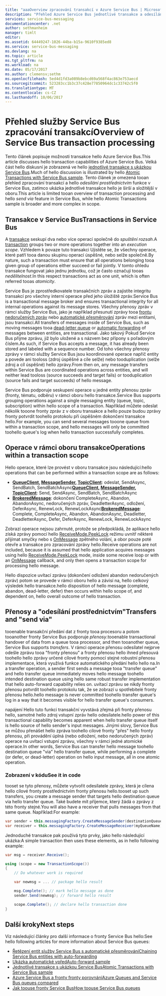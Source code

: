 ```yaml
---
title: "aaaOverview zpracování transakcí v Azure Service Bus | Microsoft Docs"
description: "Přehled Azure Service Bus jednotlivé transakce a odesílání prostřednictvím"
services: service-bus-messaging
documentationcenter: .net
author: sethmanheim
manager: timlt
editor: 
ms.assetid: 64449247-1026-44ba-b15a-9610f9385ed8
ms.service: service-bus-messaging
ms.devlang: na
ms.topic: article
ms.tgt_pltfrm: na
ms.workload: na
ms.date: 05/17/2017
ms.author: clemensv;sethm
ms.openlocfilehash: 5ed4d1fd3a089b8ebcd69a568f4ac863e753aecd
ms.sourcegitcommit: 523283cc1b3c37c428e77850964dc1c33742c5f0
ms.translationtype: MT
ms.contentlocale: cs-CZ
ms.lasthandoff: 10/06/2017
---
```

# <a name="overview-of-service-bus-transaction-processing"></a><span data-ttu-id="4e90f-103">Přehled služby Service Bus zpracování transakcí</span><span class="sxs-lookup"><span data-stu-id="4e90f-103">Overview of Service Bus transaction processing</span></span>
<span data-ttu-id="4e90f-104">Tento článek popisuje možnosti transakce hello Azure Service Bus.</span><span class="sxs-lookup"><span data-stu-id="4e90f-104">This article discusses hello transaction capabilities of Azure Service Bus.</span></span> <span data-ttu-id="4e90f-105">Velká část hello diskusní je zobrazená ve hello [jednotlivé transakce s ukázkou Service Bus](https://github.com/Azure/azure-service-bus/tree/master/samples/DotNet/Microsoft.ServiceBus.Messaging/AtomicTransactions).</span><span class="sxs-lookup"><span data-stu-id="4e90f-105">Much of hello discussion is illustrated by hello [Atomic Transactions with Service Bus sample](https://github.com/Azure/azure-service-bus/tree/master/samples/DotNet/Microsoft.ServiceBus.Messaging/AtomicTransactions).</span></span> <span data-ttu-id="4e90f-106">Tento článek je omezená tooan přehled zpracování transakcí a hello *odesílání prostřednictvím* funkce v Service Bus, zatímco ukázka jednotlivé transakce hello je širší a složitější v oboru.</span><span class="sxs-lookup"><span data-stu-id="4e90f-106">This article is limited tooan overview of transaction processing and hello *send via* feature in Service Bus, while hello Atomic Transactions sample is broader and more complex in scope.</span></span>

## <a name="transactions-in-service-bus"></a><span data-ttu-id="4e90f-107">Transakce v Service Bus</span><span class="sxs-lookup"><span data-stu-id="4e90f-107">Transactions in Service Bus</span></span>
<span data-ttu-id="4e90f-108">A [transakce](https://github.com/Azure/azure-service-bus/tree/master/samples/DotNet/Microsoft.ServiceBus.Messaging/AtomicTransactions#what-are-transactions) seskupí dva nebo více operací společně do *spuštění rozsah*.</span><span class="sxs-lookup"><span data-stu-id="4e90f-108">A [transaction](https://github.com/Azure/azure-service-bus/tree/master/samples/DotNet/Microsoft.ServiceBus.Messaging/AtomicTransactions#what-are-transactions) groups two or more operations together into an *execution scope*.</span></span> <span data-ttu-id="4e90f-109">Vzhledem k povaze tuto transakci Ujistěte se, že všechny operace, které patří tooa danou skupinu operací úspěšné, nebo selže společně.</span><span class="sxs-lookup"><span data-stu-id="4e90f-109">By nature, such a transaction must ensure that all operations belonging tooa given group of operations either succeed or fail jointly.</span></span> <span data-ttu-id="4e90f-110">V tomto ohledu transakce fungovat jako jednu jednotku, což je často označují tooas *nedělitelnost*.</span><span class="sxs-lookup"><span data-stu-id="4e90f-110">In this respect transactions act as one unit, which is often referred tooas *atomicity*.</span></span> 

<span data-ttu-id="4e90f-111">Service Bus je zprostředkovatele transakčních zpráv a zajistíte integritu transakcí pro všechny interní operace před jeho úložiště zpráv.</span><span class="sxs-lookup"><span data-stu-id="4e90f-111">Service Bus is a transactional message broker and ensures transactional integrity for all internal operations against its message stores.</span></span> <span data-ttu-id="4e90f-112">Všechny přenosy zpráv v rámci služby Service Bus, jako je například přesunutí zprávy tooa [frontu nedoručených zpráv](service-bus-dead-letter-queues.md) nebo [automatické přesměrování](service-bus-auto-forwarding.md) zpráv mezi entitami, jsou transakcí.</span><span class="sxs-lookup"><span data-stu-id="4e90f-112">All transfers of messages inside of Service Bus, such as moving messages tooa [dead-letter queue](service-bus-dead-letter-queues.md) or [automatic forwarding](service-bus-auto-forwarding.md) of messages between entities, are transactional.</span></span> <span data-ttu-id="4e90f-113">Jako takový Pokud Service Bus přijme zprávu, již bylo uložené a s názvem bez přípony s pořadovým číslem.</span><span class="sxs-lookup"><span data-stu-id="4e90f-113">As such, if Service Bus accepts a message, it has already been stored and labeled with a sequence number.</span></span> <span data-ttu-id="4e90f-114">Od toho všechny přenosy zprávy v rámci služby Service Bus jsou koordinované operace napříč entity a povede ani tooloss (zdroj úspěšné a cíle selže) nebo tooduplication (selže zdroj a cíl úspěšné) hello zprávy.</span><span class="sxs-lookup"><span data-stu-id="4e90f-114">From then on, any message transfers within Service Bus are coordinated operations across entities, and will neither lead tooloss (source succeeds and target fails) or tooduplication (source fails and target succeeds) of hello message.</span></span>

<span data-ttu-id="4e90f-115">Service Bus podporuje seskupení operace u jedné entity přenosu zpráv (fronty, tématu, odběru) v rámci oboru hello transakce.</span><span class="sxs-lookup"><span data-stu-id="4e90f-115">Service Bus supports grouping operations against a single messaging entity (queue, topic, subscription) within hello scope of a transaction.</span></span> <span data-ttu-id="4e90f-116">Například můžete odeslat několik tooone fronty zpráv z v oboru transakce a hello pouze budou zprávy fronty potvrdit toohello protokolu při úspěšném dokončení transakce hello.</span><span class="sxs-lookup"><span data-stu-id="4e90f-116">For example, you can send several messages tooone queue from within a transaction scope, and hello messages will only be committed toohello queue's log when hello transaction successfully completes.</span></span>

## <a name="operations-within-a-transaction-scope"></a><span data-ttu-id="4e90f-117">Operace v rámci oboru transakce</span><span class="sxs-lookup"><span data-stu-id="4e90f-117">Operations within a transaction scope</span></span>
<span data-ttu-id="4e90f-118">Hello operace, které lze provést v oboru transakce jsou následující:</span><span class="sxs-lookup"><span data-stu-id="4e90f-118">hello operations that can be performed within a transaction scope are as follows:</span></span>

* <span data-ttu-id="4e90f-119">**[QueueClient](/dotnet/api/microsoft.servicebus.messaging.queueclient), [MessageSender](/dotnet/api/microsoft.servicebus.messaging.messagesender), [TopicClient](/dotnet/api/microsoft.servicebus.messaging.topicclient)**: odeslat, SendAsync, SendBatch, SendBatchAsync</span><span class="sxs-lookup"><span data-stu-id="4e90f-119">**[QueueClient](/dotnet/api/microsoft.servicebus.messaging.queueclient), [MessageSender](/dotnet/api/microsoft.servicebus.messaging.messagesender), [TopicClient](/dotnet/api/microsoft.servicebus.messaging.topicclient)**: Send, SendAsync, SendBatch, SendBatchAsync</span></span> 
* <span data-ttu-id="4e90f-120">**[BrokeredMessage](/dotnet/api/microsoft.servicebus.messaging.brokeredmessage)**: dokončení CompleteAsync, Abandon, AbandonAsync, nedoručených zpráv, DeadletterAsync, odložení, DeferAsync, RenewLock, RenewLockAsync</span><span class="sxs-lookup"><span data-stu-id="4e90f-120">**[BrokeredMessage](/dotnet/api/microsoft.servicebus.messaging.brokeredmessage)**: Complete, CompleteAsync, Abandon, AbandonAsync, Deadletter, DeadletterAsync, Defer, DeferAsync, RenewLock, RenewLockAsync</span></span> 

<span data-ttu-id="4e90f-121">Zobrazí operace nejsou zahrnuté, protože se předpokládá, že aplikace hello získá zprávy pomocí hello [ReceiveMode.PeekLock](/dotnet/api/microsoft.servicebus.messaging.receivemode) režimu uvnitř některé přijímat smyčky nebo s [OnMessage](/dotnet/api/microsoft.servicebus.messaging.messagereceiver#Microsoft_ServiceBus_Messaging_MessageReceiver_OnMessage_System_Action_Microsoft_ServiceBus_Messaging_BrokeredMessage__Microsoft_ServiceBus_Messaging_OnMessageOptions_) zpětného volání, a obor pouze poté otevře a transakce pro zpracování zprávy hello.</span><span class="sxs-lookup"><span data-stu-id="4e90f-121">Receive operations are not included, because it is assumed that hello application acquires messages using hello [ReceiveMode.PeekLock](/dotnet/api/microsoft.servicebus.messaging.receivemode) mode, inside some receive loop or with an [OnMessage](/dotnet/api/microsoft.servicebus.messaging.messagereceiver#Microsoft_ServiceBus_Messaging_MessageReceiver_OnMessage_System_Action_Microsoft_ServiceBus_Messaging_BrokeredMessage__Microsoft_ServiceBus_Messaging_OnMessageOptions_) callback, and only then opens a transaction scope for processing hello message.</span></span>

<span data-ttu-id="4e90f-122">Hello dispozice uvítací zprávu (dokončení odložení abandon nedoručených zpráv) potom se provede v rámci oboru hello a závisí na, hello celkový výsledek hello transakce.</span><span class="sxs-lookup"><span data-stu-id="4e90f-122">hello disposition of hello message (complete, abandon, dead-letter, defer) then occurs within hello scope of, and dependent on, hello overall outcome of hello transaction.</span></span>

## <a name="transfers-and-send-via"></a><span data-ttu-id="4e90f-123">Přenosy a "odesílání prostřednictvím"</span><span class="sxs-lookup"><span data-stu-id="4e90f-123">Transfers and "send via"</span></span>
<span data-ttu-id="4e90f-124">tooenable transakční předání dat z fronty tooa procesoru a potom tooanother fronty Service Bus podporuje *přenosy*.</span><span class="sxs-lookup"><span data-stu-id="4e90f-124">tooenable transactional handover of data from a queue tooa processor, and then tooanother queue, Service Bus supports *transfers*.</span></span> <span data-ttu-id="4e90f-125">V rámci operace přenosu odesílatel nejprve odešle zprávu tooa "fronty přenosu" a fronty přenosu hello ihned přesouvá toohello hello zprávy určené cílové fronty pomocí stejné robustní přenosu implementace, která využívá funkce automatického předání hello hello na.</span><span class="sxs-lookup"><span data-stu-id="4e90f-125">In a transfer operation, a sender first sends a message tooa "transfer queue" and hello transfer queue immediately moves hello message toohello intended destination queue using hello same robust transfer implementation that hello auto-forward capability relies on.</span></span> <span data-ttu-id="4e90f-126">uvítací zprávu se nikdy fronty přenosu potvrdit toohello protokolu tak, že se zobrazí u spotřebitelé fronty přenosu hello.</span><span class="sxs-lookup"><span data-stu-id="4e90f-126">hello message is never committed toohello transfer queue's log in a way that it becomes visible for hello transfer queue's consumers.</span></span>

<span data-ttu-id="4e90f-127">napájení Hello tuto funkci transakční vyvstává zřejmá při fronty přenosu hello, samotné hello zdroj vstupní zpráv hello odesílatele.</span><span class="sxs-lookup"><span data-stu-id="4e90f-127">hello power of this transactional capability becomes apparent when hello transfer queue itself is hello source of hello sender's input messages.</span></span> <span data-ttu-id="4e90f-128">Jinými slovy, Service Bus se můžou přenášet hello zpráva toohello cílové fronty "přes" hello fronty přenosu, při provádění úplná (nebo odložení, nebo nedoručených zpráv) operace na uvítací vstupní zprávu, všechny v rámci jedné atomické operace.</span><span class="sxs-lookup"><span data-stu-id="4e90f-128">In other words, Service Bus can transfer hello message toohello destination queue "via" hello transfer queue, while performing a complete (or defer, or dead-letter) operation on hello input message, all in one atomic operation.</span></span> 

### <a name="see-it-in-code"></a><span data-ttu-id="4e90f-129">Zobrazení v kódu</span><span class="sxs-lookup"><span data-stu-id="4e90f-129">See it in code</span></span>
<span data-ttu-id="4e90f-130">tooset se tyto přenosy, můžete vytvořit odesílatele zprávy, která je cílena hello cílové fronty prostřednictvím fronty přenosu hello.</span><span class="sxs-lookup"><span data-stu-id="4e90f-130">tooset up such transfers, you create a message sender that targets hello destination queue via hello transfer queue.</span></span> <span data-ttu-id="4e90f-131">Také budete mít příjemce, který žádá o zprávy z této fronty stejné.</span><span class="sxs-lookup"><span data-stu-id="4e90f-131">You will also have a receiver that pulls messages from that same queue.</span></span> <span data-ttu-id="4e90f-132">Například:</span><span class="sxs-lookup"><span data-stu-id="4e90f-132">For example:</span></span>

```csharp
var sender = this.messagingFactory.CreateMessageSender(destinationQueue, myQueueName);
var receiver = this.messagingFactory.CreateMessageReceiver(myQueueName);
```

<span data-ttu-id="4e90f-133">Jednoduché transakce pak používá tyto prvky, jako hello následující ukázka:</span><span class="sxs-lookup"><span data-stu-id="4e90f-133">A simple transaction then uses these elements, as in hello following example:</span></span>

```csharp
var msg = receiver.Receive();

using (scope = new TransactionScope())
{
    // Do whatever work is required 

    var newmsg = ... // package hello result 

    msg.Complete(); // mark hello message as done
    sender.Send(newmsg); // forward hello result

    scope.Complete(); // declare hello transaction done
} 
```

## <a name="next-steps"></a><span data-ttu-id="4e90f-134">Další kroky</span><span class="sxs-lookup"><span data-stu-id="4e90f-134">Next steps</span></span>

<span data-ttu-id="4e90f-135">Viz následující články pro další informace o fronty Service Bus hello:</span><span class="sxs-lookup"><span data-stu-id="4e90f-135">See hello following articles for more information about Service Bus queues:</span></span>

* [<span data-ttu-id="4e90f-136">Řetězení entit služby Service Bus s automatické přesměrování</span><span class="sxs-lookup"><span data-stu-id="4e90f-136">Chaining Service Bus entities with auto-forwarding</span></span>](service-bus-auto-forwarding.md)
* [<span data-ttu-id="4e90f-137">Ukázka automatické vpřed</span><span class="sxs-lookup"><span data-stu-id="4e90f-137">Auto-forward sample</span></span>](https://github.com/Azure/azure-service-bus/tree/master/samples/DotNet/Microsoft.ServiceBus.Messaging/AutoForward)
* [<span data-ttu-id="4e90f-138">Jednotlivé transakce s ukázkou Service Bus</span><span class="sxs-lookup"><span data-stu-id="4e90f-138">Atomic Transactions with Service Bus sample</span></span>](https://github.com/Azure/azure-service-bus/tree/master/samples/DotNet/Microsoft.ServiceBus.Messaging/AtomicTransactions)
* [<span data-ttu-id="4e90f-139">Azure Service Bus a fronty fronty porovnání</span><span class="sxs-lookup"><span data-stu-id="4e90f-139">Azure Queues and Service Bus queues compared</span></span>](service-bus-azure-and-service-bus-queues-compared-contrasted.md)
* [<span data-ttu-id="4e90f-140">Jak toouse fronty Service Bus</span><span class="sxs-lookup"><span data-stu-id="4e90f-140">How toouse Service Bus queues</span></span>](service-bus-dotnet-get-started-with-queues.md)

